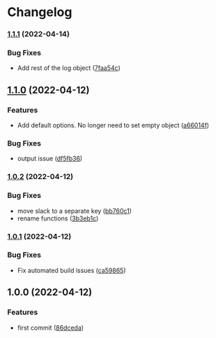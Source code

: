 # Changelog

### [1.1.1](https://github.com/bjerkio/pino-gcl-slack-transport/compare/v1.1.0...v1.1.1) (2022-04-14)


### Bug Fixes

* Add rest of the log object ([7faa54c](https://github.com/bjerkio/pino-gcl-slack-transport/commit/7faa54c741969353ccf7fa7896082924ccc3fad5))

## [1.1.0](https://github.com/bjerkio/pino-gcl-slack-transport/compare/v1.0.2...v1.1.0) (2022-04-12)


### Features

* Add default options. No longer need to set empty object ([a66014f](https://github.com/bjerkio/pino-gcl-slack-transport/commit/a66014fdfd6d0e06ebd9aed03f249a1875a4ce26))


### Bug Fixes

* output issue ([df5fb36](https://github.com/bjerkio/pino-gcl-slack-transport/commit/df5fb361be846e1eb5dba9332626f7a4c0d46a46))

### [1.0.2](https://github.com/bjerkio/pino-gcl-slack-transport/compare/v1.0.1...v1.0.2) (2022-04-12)


### Bug Fixes

* move slack to a separate key ([bb760c1](https://github.com/bjerkio/pino-gcl-slack-transport/commit/bb760c1f2a8956138f1ce064d6b698cd2439a1fb))
* rename functions ([3b3eb1c](https://github.com/bjerkio/pino-gcl-slack-transport/commit/3b3eb1c65b8faa91cf31cf57f5b7319323a12236))

### [1.0.1](https://github.com/bjerkio/pino-gcl-slack-transport/compare/v1.0.0...v1.0.1) (2022-04-12)


### Bug Fixes

* Fix automated build issues ([ca59865](https://github.com/bjerkio/pino-gcl-slack-transport/commit/ca59865b9dbe7ff898da22e4478a85649d33dbbe))

## 1.0.0 (2022-04-12)


### Features

* first commit ([86dceda](https://github.com/bjerkio/pino-gcl-slack-transport/commit/86dceda2506d9c635b2ce95d62e3805bb942c795))

